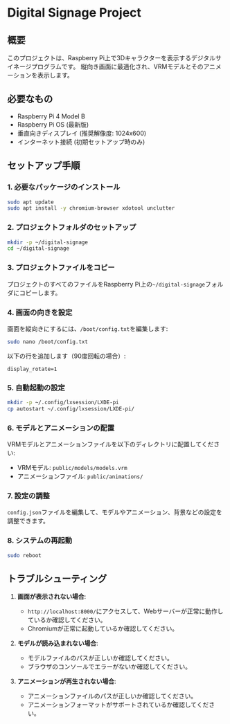 # Digital Signage Project

## 概要
このプロジェクトは、Raspberry Pi上で3Dキャラクターを表示するデジタルサイネージプログラムです。
縦向き画面に最適化され、VRMモデルとそのアニメーションを表示します。

## 必要なもの
- Raspberry Pi 4 Model B
- Raspberry Pi OS (最新版)
- 垂直向きディスプレイ (推奨解像度: 1024x600)
- インターネット接続 (初期セットアップ時のみ)

## セットアップ手順

### 1. 必要なパッケージのインストール
```bash
sudo apt update
sudo apt install -y chromium-browser xdotool unclutter
```

### 2. プロジェクトフォルダのセットアップ
```bash
mkdir -p ~/digital-signage
cd ~/digital-signage
```

### 3. プロジェクトファイルをコピー
プロジェクトのすべてのファイルをRaspberry Pi上の`~/digital-signage`フォルダにコピーします。

### 4. 画面の向きを設定
画面を縦向きにするには、`/boot/config.txt`を編集します:

```bash
sudo nano /boot/config.txt
```

以下の行を追加します（90度回転の場合）:
```
display_rotate=1
```

### 5. 自動起動の設定
```bash
mkdir -p ~/.config/lxsession/LXDE-pi
cp autostart ~/.config/lxsession/LXDE-pi/
```

### 6. モデルとアニメーションの配置
VRMモデルとアニメーションファイルを以下のディレクトリに配置してください:

- VRMモデル: `public/models/models.vrm`
- アニメーションファイル: `public/animations/`

### 7. 設定の調整
`config.json`ファイルを編集して、モデルやアニメーション、背景などの設定を調整できます。

### 8. システムの再起動
```bash
sudo reboot
```

## トラブルシューティング

1. **画面が表示されない場合**:
   - `http://localhost:8000/`にアクセスして、Webサーバーが正常に動作しているか確認してください。
   - Chromiumが正常に起動しているか確認してください。

2. **モデルが読み込まれない場合**:
   - モデルファイルのパスが正しいか確認してください。
   - ブラウザのコンソールでエラーがないか確認してください。

3. **アニメーションが再生されない場合**:
   - アニメーションファイルのパスが正しいか確認してください。
   - アニメーションフォーマットがサポートされているか確認してください。